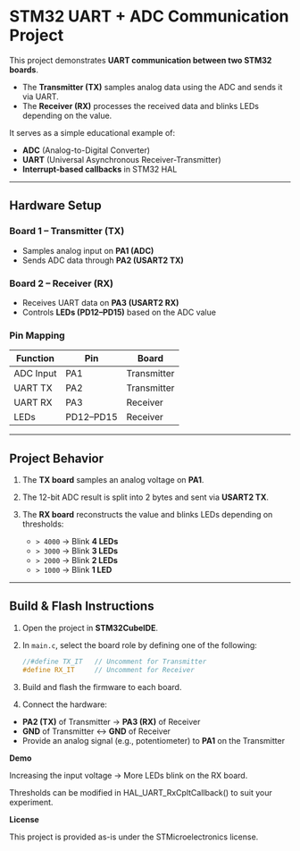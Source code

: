 # STM32 UART + ADC Communication Project

This project demonstrates **UART communication between two STM32 boards**.  
- The **Transmitter (TX)** samples analog data using the ADC and sends it via UART.  
- The **Receiver (RX)** processes the received data and blinks LEDs depending on the value.  

It serves as a simple educational example of:  
- **ADC** (Analog-to-Digital Converter)  
- **UART** (Universal Asynchronous Receiver-Transmitter)  
- **Interrupt-based callbacks** in STM32 HAL  

---

##  Hardware Setup

### Board 1 – Transmitter (TX)
- Samples analog input on **PA1 (ADC)**  
- Sends ADC data through **PA2 (USART2 TX)**  

### Board 2 – Receiver (RX)
- Receives UART data on **PA3 (USART2 RX)**  
- Controls **LEDs (PD12–PD15)** based on the ADC value  

### Pin Mapping

| Function   | Pin   | Board        |
|------------|-------|-------------|
| ADC Input  | PA1   | Transmitter |
| UART TX    | PA2   | Transmitter |
| UART RX    | PA3   | Receiver    |
| LEDs       | PD12–PD15 | Receiver |

---

##  Project Behavior

1. The **TX board** samples an analog voltage on **PA1**.  
2. The 12-bit ADC result is split into 2 bytes and sent via **USART2 TX**.  
3. The **RX board** reconstructs the value and blinks LEDs depending on thresholds:  

   - `> 4000` → Blink **4 LEDs**  
   - `> 3000` → Blink **3 LEDs**  
   - `> 2000` → Blink **2 LEDs**  
   - `> 1000` → Blink **1 LED**  

---

##  Build & Flash Instructions

1. Open the project in **STM32CubeIDE**.  

2. In `main.c`, select the board role by defining one of the following:  
   ```c
   //#define TX_IT   // Uncomment for Transmitter
   #define RX_IT     // Uncomment for Receiver
3. Build and flash the firmware to each board.

4. Connect the hardware:

- **PA2 (TX)** of Transmitter → **PA3 (RX)** of Receiver
- **GND** of Transmitter ↔ **GND** of Receiver
- Provide an analog signal (e.g., potentiometer) to **PA1** on the Transmitter

**Demo**

Increasing the input voltage → More LEDs blink on the RX board.

Thresholds can be modified in HAL_UART_RxCpltCallback() to suit your experiment.

**License**

This project is provided as-is under the STMicroelectronics license.
